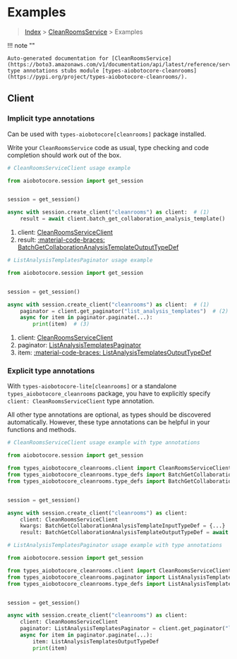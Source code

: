 # Examples

> [Index](../README.md) > [CleanRoomsService](./README.md) > Examples

!!! note ""

    Auto-generated documentation for [CleanRoomsService](https://boto3.amazonaws.com/v1/documentation/api/latest/reference/services/cleanrooms.html#cleanroomsservice)
    type annotations stubs module [types-aiobotocore-cleanrooms](https://pypi.org/project/types-aiobotocore-cleanrooms/).

## Client

### Implicit type annotations

Can be used with `types-aiobotocore[cleanrooms]` package installed.

Write your `CleanRoomsService` code as usual,
type checking and code completion should work out of the box.



```python
# CleanRoomsServiceClient usage example

from aiobotocore.session import get_session


session = get_session()

async with session.create_client("cleanrooms") as client:  # (1)
    result = await client.batch_get_collaboration_analysis_template()  # (2)
```

1. client: [CleanRoomsServiceClient](./client.md)
2. result: [:material-code-braces: BatchGetCollaborationAnalysisTemplateOutputTypeDef](./type_defs.md#batchgetcollaborationanalysistemplateoutputtypedef) 



```python
# ListAnalysisTemplatesPaginator usage example

from aiobotocore.session import get_session


session = get_session()

async with session.create_client("cleanrooms") as client:  # (1)
    paginator = client.get_paginator("list_analysis_templates")  # (2)
    async for item in paginator.paginate(...):
        print(item)  # (3)
```

1. client: [CleanRoomsServiceClient](./client.md)
2. paginator: [ListAnalysisTemplatesPaginator](./paginators.md#listanalysistemplatespaginator)
3. item: [:material-code-braces: ListAnalysisTemplatesOutputTypeDef](./type_defs.md#listanalysistemplatesoutputtypedef) 




### Explicit type annotations

With `types-aiobotocore-lite[cleanrooms]`
or a standalone `types_aiobotocore_cleanrooms` package, you have to explicitly specify
`client: CleanRoomsServiceClient` type annotation.

All other type annotations are optional, as types should be discovered automatically.
However, these type annotations can be helpful in your functions and methods.


```python
# CleanRoomsServiceClient usage example with type annotations

from aiobotocore.session import get_session

from types_aiobotocore_cleanrooms.client import CleanRoomsServiceClient
from types_aiobotocore_cleanrooms.type_defs import BatchGetCollaborationAnalysisTemplateOutputTypeDef
from types_aiobotocore_cleanrooms.type_defs import BatchGetCollaborationAnalysisTemplateInputTypeDef


session = get_session()

async with session.create_client("cleanrooms") as client:
    client: CleanRoomsServiceClient
    kwargs: BatchGetCollaborationAnalysisTemplateInputTypeDef = {...}
    result: BatchGetCollaborationAnalysisTemplateOutputTypeDef = await client.batch_get_collaboration_analysis_template(**kwargs)
```



```python
# ListAnalysisTemplatesPaginator usage example with type annotations

from aiobotocore.session import get_session

from types_aiobotocore_cleanrooms.client import CleanRoomsServiceClient
from types_aiobotocore_cleanrooms.paginator import ListAnalysisTemplatesPaginator
from types_aiobotocore_cleanrooms.type_defs import ListAnalysisTemplatesOutputTypeDef


session = get_session()

async with session.create_client("cleanrooms") as client:
    client: CleanRoomsServiceClient
    paginator: ListAnalysisTemplatesPaginator = client.get_paginator("list_analysis_templates")
    async for item in paginator.paginate(...):
        item: ListAnalysisTemplatesOutputTypeDef
        print(item)
```



